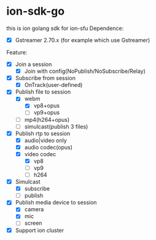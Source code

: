 # ion-sdk-go
this is ion golang sdk for ion-sfu
Dependence:
- [x] Gstreamer 2.70.x (for example which use Gstreamer)

Feature:
- [x] Join a session
  - [x] Join with config(NoPublish/NoSubscribe/Relay)
- [x] Subscribe from session
  - [x] OnTrack(user-defined)
- [x] Publish file to session
  - [x] webm
    - [x] vp8+opus
    - [ ] vp9+opus
  - [ ] mp4(h264+opus)
  - [ ] simulcast(publish 3 files)
- [x] Publish rtp to session
  - [x] audio|video only
  - [x] audio codec(opus)
  - [x] video codec
    - [x] vp8
    - [ ] vp9
    - [ ] h264
- [x] Simulcast
  - [x] subscribe
  - [ ] publish
- [x] Publish media device to session
  - [x] camera
  - [x] mic
  - [ ] screen
- [x] Support ion cluster
